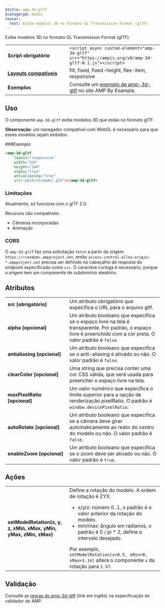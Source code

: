 ```yaml
---
$title: amp-3d-gltf
$category@: media
teaser:
  text: Exibe modelos 3D no formato GL Transmission Format (glTF).
---
```


<!--
Copyright 2018 The AMP HTML Authors. All Rights Reserved.

Licensed under the Apache License, Version 2.0 (the "License");
you may not use this file except in compliance with the License.
You may obtain a copy of the License at

      http://www.apache.org/licenses/LICENSE-2.0

Unless required by applicable law or agreed to in writing, software
distributed under the License is distributed on an "AS-IS" BASIS,
WITHOUT WARRANTIES OR CONDITIONS OF ANY KIND, either express or implied.
See the License for the specific language governing permissions and
limitations under the License.
-->



Exibe modelos 3D no formato GL Transmission Format (glTF).

<table>
  <tr>
    <td width="40%"><strong>Script obrigatório</strong></td>
    <td><code>&lt;script async custom-element="amp-3d-gltf" src="https://ampjs.org/v0/amp-3d-gltf-0.1.js"&gt;&lt;/script&gt;</code></td>
  </tr>
  <tr>
    <td class="col-fourty"><strong><a href="../../../documentation/guides-and-tutorials/develop/style_and_layout/control_layout.md">Layouts compatíveis</a></strong></td>
    <td>fill, fixed, fixed-height, flex-item, responsive</td>
  </tr>
  <tr>
    <td><strong>Exemplos</strong></td>
    <td>Consulte um <a href="https://ampbyexample.com/components/amp-3d-gltf/">exemplo de amp-3d-gltf</a> no site AMP By Example.</td>
  </tr>
</table>

## Uso <a name="usage"></a>

O componente `amp-3d-gltf` exibe modelos 3D que estão no formato glTF.

**Observação**: um navegador compatível com WebGL é necessário para que esses modelos sejam exibidos.

###Exemplo <a name="example"></a>

```html
<amp-3d-gltf
    layout="responsive"
    width="320"
    height="240"
    alpha="true"
    antialiasing="true"
    src="path/to/model.glb"></amp-3d-gltf>
```

### Limitações <a name="limitations"></a>

Atualmente, só funciona com o glTF 2.0.

Recursos não compatíveis:

- Câmeras incorporadas
- Animação

### CORS <a name="cors"></a>

O `amp-3d-gltf` faz uma solicitação `fetch` a partir da origem `https://<random>.ampproject.net`, então `access-control-allow-origin: *.ampproject.net` precisa ser definido no cabeçalho de resposta do endpoint especificado como `src`. O caractere curinga é necessário, porque a origem tem um componente de subdomínio aleatório.

## Atributos <a name="attributes"></a>

<table>
  <tr>
    <td width="40%"><strong>src [obrigatório]</strong></td>
    <td>Um atributo obrigatório que especifica o URL para o arquivo gltf.</td>
  </tr>
  <tr>
    <td width="40%"><strong>alpha [opcional]</strong></td>
    <td>Um atributo booleano que especifica se o espaço livre na tela é transparente. Por padrão, o espaço livre é preenchido com a cor preta.
        O valor padrão é <code>false</code>.</td>
    </tr>
    <tr>
      <td width="40%"><strong>antialiasing [opcional]</strong></td>
      <td>Um atributo booleano que especifica se o anti-aliasing é ativado ou não. O valor padrão é <code>false</code>.</td>
    </tr>
    <tr>
      <td width="40%"><strong>clearColor [opcional]</strong></td>
      <td>Uma string que precisa conter uma cor CSS válida, que será usada para preencher o espaço livre na tela.</td>
    </tr>
    <tr>
      <td width="40%"><strong>maxPixelRatio [opcional]</strong></td>
      <td>Um valor numérico que especifica o limite superior para a opção de renderização pixelRatio. O padrão é <code>window.devicePixelRatio</code>.</td>
    </tr>
    <tr>
      <td width="40%"><strong>autoRotate [opcional]</strong></td>
      <td>Um atributo booleano que especifica se a câmera deve girar automaticamente ao redor do centro do modelo ou não. O valor padrão é <code>false</code>.</td>
    </tr>
    <tr>
      <td width="40%"><strong>enableZoom [opcional]</strong></td>
      <td>Um atributo booleano que especifica se o zoom deve ser ativado ou não. O valor padrão é <code>true</code>.</td>
    </tr>
  </table>

## Ações <a name="actions"></a>

<table>
  <tr>
    <td width="40%"><strong>setModelRotation(x, y, z, xMin, xMax, yMin, yMax, zMin, zMax)</strong></td>
    <td>Define a rotação do modelo. A ordem de rotação é ZYX.
      <ul>
        <li>x/y/z: número 0..1, o padrão é o valor anterior da rotação do modelo.</li>
        <li>min/max: ângulo em radianos, o padrão é 0 / pi * 2, define o intervalo desejado.</li>
      </ul>
      Por exemplo, <code>setModelRotation(x=0.5, xMin=0, xMax=3.14)</code> altera o componente <code>x</code> da rotação para <code>1.57</code>.</td>
    </tr>
  </table>

## Validação <a name="validation"></a>

Consulte as [regras do amp-3d-gltf](https://github.com/ampproject/amphtml/blob/main/extensions/amp-3d-gltf/validator-amp-3d-gltf.protoascii) (link em inglês) na especificação do validador de AMP.
